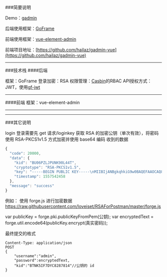 ###简要说明

Demo：[gadmin](http://gadmin.xiao3.top)

后端使用框架：[GoFrame](https://github.com/gogf/gf)

前端使用框架：[vue-element-admin](https://github.com/PanJiaChen/vue-element-admin)

前端项目地址：[https://github.com/hailaz/gadmin-vue](https://github.com/hailaz/gadmin-vue)

----

###技术栈
####后端

框架：GoFrame
登录加密：RSA
权限管理：[Casbin](https://github.com/casbin/casbin)的RBAC
API授权方式：JWT，使用[gf-jwt](https://github.com/gogf/gf-jwt)

----
####前端
框架：vue-element-admin

----
----
###其它说明

login
登录需要先 get 请求/loginkey 获取 RSA 的加密公钥（单次有效），将密码使用 RSA-PKCS1v1.5 方式加密并使用 base64 编码
收到的数据

```js
{
  "code": 20000,
  "data": {
    "kid": "BU06PZLJPUNK90L44T",
    "cryptotype": "RSA-PKCS1v1.5",
    "key": "-----BEGIN PUBLIC KEY-----\nMIIBIjANBgkqhkiG9w0BAQEFAAOCAQ8AMIIBCgKCAQEAsAj30qPj3YT7n4bm2uyr\nglOugXyvv34k/kwHkrS/KlLNsvbbGbmAv8fMakuPxm64LKXjX/16+P5IQgNuqWjg\nqoqllB+9Ex3fftEa+YE9hxIlkfBVrhV3SFxJe1bR2QbdgN/tNmnrmwjxCpgeyrCM\nKE/ifAkImgNfC6KCavY7idklRMv/Xji53H1TUoarN2kHFfde5NGfd/Z+9GoB633U\nWi6zJ6vMhinlCaPVQlBHHwIRqMlzC3CWXR3Tx42o4GgPktkZjWK0+DqUUhF7amXC\n/diypzSBsVmCEn68U52byW9vSHiWlRA0N9/stHCZ5M3NcnnZF9JV6XcYjlgHj3ZD\nEwIDAQAB\n-----END PUBLIC KEY-----\n",
    "timestamp": 1557542458
  },
  "message": "success"
}
```

例如：
使用 forge.js 进行加密数据
https://raw.githubusercontent.com/loveiset/RSAForPostman/master/forge.js

var publicKey = forge.pki.publicKeyFromPem(公钥);
var encryptedText = forge.util.encode64(publicKey.encrypt(真实密码));

最终提交的格式

```
Content-Type: application/json
POST
{
    "username":"admin",
    "password":encryptedText,
    "kid":"BTNK5IF7DYC8287814"//公钥的 id
}
```
